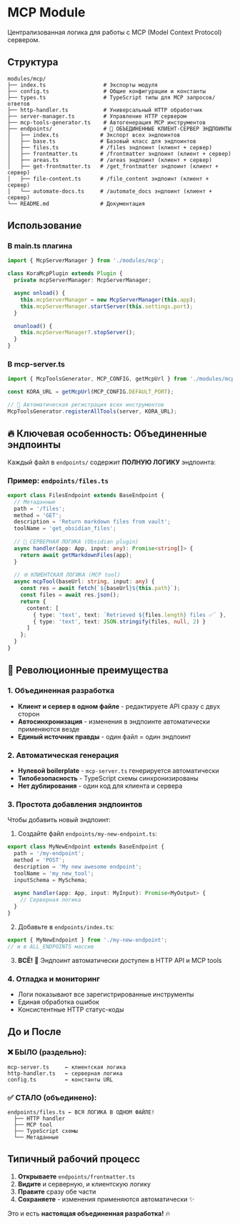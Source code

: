 # MCP Module

Централизованная логика для работы с MCP (Model Context Protocol) сервером.

## Структура

```
modules/mcp/
├── index.ts                  # Экспорты модуля
├── config.ts                 # Общие конфигурации и константы
├── types.ts                  # TypeScript типы для MCP запросов/ответов
├── http-handler.ts           # Универсальный HTTP обработчик
├── server-manager.ts         # Управление HTTP сервером
├── mcp-tools-generator.ts    # Автогенерация MCP инструментов
├── endpoints/                # 🚀 ОБЪЕДИНЕННЫЕ КЛИЕНТ-СЕРВЕР ЭНДПОИНТЫ
│   ├── index.ts             # Экспорт всех эндпоинтов
│   ├── base.ts              # Базовый класс для эндпоинтов
│   ├── files.ts             # /files эндпоинт (клиент + сервер)
│   ├── frontmatter.ts       # /frontmatter эндпоинт (клиент + сервер)
│   ├── areas.ts             # /areas эндпоинт (клиент + сервер)
│   ├── get-frontmatter.ts   # /get_frontmatter эндпоинт (клиент + сервер)
│   ├── file-content.ts      # /file_content эндпоинт (клиент + сервер)
│   └── automate-docs.ts     # /automate_docs эндпоинт (клиент + сервер)
└── README.md                # Документация
```

## Использование

### В main.ts плагина

```typescript
import { McpServerManager } from './modules/mcp';

class KoraMcpPlugin extends Plugin {
  private mcpServerManager: McpServerManager;

  async onload() {
    this.mcpServerManager = new McpServerManager(this.app);
    this.mcpServerManager.startServer(this.settings.port);
  }

  onunload() {
    this.mcpServerManager?.stopServer();
  }
}
```

### В mcp-server.ts

```typescript
import { McpToolsGenerator, MCP_CONFIG, getMcpUrl } from './modules/mcp';

const KORA_URL = getMcpUrl(MCP_CONFIG.DEFAULT_PORT);

// 🚀 Автоматическая регистрация всех инструментов
McpToolsGenerator.registerAllTools(server, KORA_URL);
```

## 🔥 Ключевая особенность: Объединенные эндпоинты

Каждый файл в `endpoints/` содержит **ПОЛНУЮ ЛОГИКУ** эндпоинта:

### Пример: `endpoints/files.ts`

```typescript
export class FilesEndpoint extends BaseEndpoint {
  // Метаданные
  path = '/files';
  method = 'GET';
  description = 'Return markdown files from vault';
  toolName = 'get_obsidian_files';
  
  // 🔧 СЕРВЕРНАЯ ЛОГИКА (Obsidian plugin)
  async handler(app: App, input: any): Promise<string[]> {
    return await getMarkdownFiles(app);
  }
  
  // 🌐 КЛИЕНТСКАЯ ЛОГИКА (MCP tool)
  async mcpTool(baseUrl: string, input: any) {
    const res = await fetch(`${baseUrl}${this.path}`);
    const files = await res.json();
    return {
      content: [
        { type: 'text', text: `Retrieved ${files.length} files ✅` },
        { type: 'text', text: JSON.stringify(files, null, 2) }
      ]
    };
  }
}
```

## 🚀 Революционные преимущества

### 1. **Объединенная разработка**
- **Клиент и сервер в одном файле** - редактируете API сразу с двух сторон
- **Автосинхронизация** - изменения в эндпоинте автоматически применяются везде
- **Единый источник правды** - один файл = один эндпоинт

### 2. **Автоматическая генерация**
- **Нулевой boilerplate** - `mcp-server.ts` генерируется автоматически
- **Типобезопасность** - TypeScript схемы синхронизированы
- **Нет дублирования** - один код для клиента и сервера

### 3. **Простота добавления эндпоинтов**

Чтобы добавить новый эндпоинт:

1. Создайте файл `endpoints/my-new-endpoint.ts`:
```typescript
export class MyNewEndpoint extends BaseEndpoint {
  path = '/my-endpoint';
  method = 'POST';
  description = 'My new awesome endpoint';
  toolName = 'my_new_tool';
  inputSchema = MySchema;
  
  async handler(app: App, input: MyInput): Promise<MyOutput> {
    // Серверная логика
  }
}
```

2. Добавьте в `endpoints/index.ts`:
```typescript
export { MyNewEndpoint } from './my-new-endpoint';
// и в ALL_ENDPOINTS массив
```

3. **ВСЁ!** 🎉 Эндпоинт автоматически доступен в HTTP API и MCP tools

### 4. **Отладка и мониторинг**
- Логи показывают все зарегистрированные инструменты
- Единая обработка ошибок
- Консистентные HTTP статус-коды

## До и После

### ❌ БЫЛО (раздельно):
```
mcp-server.ts     ← клиентская логика
http-handler.ts   ← серверная логика  
config.ts         ← константы URL
```

### ✅ СТАЛО (объединено):
```
endpoints/files.ts ← ВСЯ ЛОГИКА В ОДНОМ ФАЙЛЕ!
  ├── HTTP handler
  ├── MCP tool
  ├── TypeScript схемы
  └── Метаданные
```

## Типичный рабочий процесс

1. **Открываете** `endpoints/frontmatter.ts`
2. **Видите** и серверную, и клиентскую логику
3. **Правите** сразу обе части
4. **Сохраняете** - изменения применяются автоматически ✨

Это и есть **настоящая объединенная разработка!** 🔥
